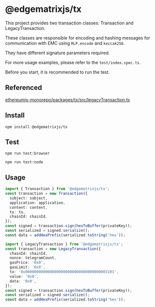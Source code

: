 # @edgematrixjs/tx

This project provides two transaction classes: Transaction and LegacyTransaction.

These classes are responsible for encoding and hashing messages for communication with EMC using `RLP.encode` and `keccak256`.

They have different signature parameters required.

For more usage examples, please refer to the `test/index.spec.ts`.

Before you start, it is recommended to run the test.

## Referenced

[ethereumjs-monorepo/packages/tx/src/legacyTransaction.ts][git-legacyTransaction]

## Install

`npm install @edgematrixjs/tx`

## Test

`npm run test:browser`

`npm run test:node`

## Usage

```typescript
import { Transaction } from '@edgematrixjs/tx';
const transaction = new Transaction({
  subject: subject,
  application: application,
  content: content,
  to: to,
  chainId: chainId,
});
const signed = transaction.sign(hexToBuffer(privateKey));
const serialized = signed.serialize();
const data = addHexPrefix(serialized.toString('hex'));
```

```typescript
import { LegacyTransaction } from '@edgematrixjs/tx';
const transaction = new LegacyTransaction({
  chainId: chainId,
  nonce: telegramCount,
  gasPrice: '0x0',
  gasLimit: '0x0',
  to: '0x0000000000000000000000000000000000003101',
  value: '0x0',
  data: '0x0',
});
const signed = transaction.sign(hexToBuffer(privateKey));
const serialized = signed.serialize();
const data = addHexPrefix(serialized.toString('hex'));
```

[git-legacyTransaction]: https://github.com/ethereumjs/ethereumjs-monorepo/blob/master/packages/tx/src/legacyTransaction.ts

